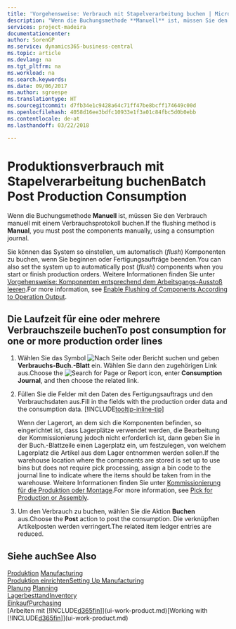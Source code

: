 ```yaml
---
title: 'Vorgehensweise: Verbrauch mit Stapelverarbeitung buchen | Microsoft Docs'
description: "Wenn die Buchungsmethode **Manuell** ist, müssen Sie den Verbrauch manuell mit einem Verbrauchsprotokoll buchen."
services: project-madeira
documentationcenter: 
author: SorenGP
ms.service: dynamics365-business-central
ms.topic: article
ms.devlang: na
ms.tgt_pltfrm: na
ms.workload: na
ms.search.keywords: 
ms.date: 09/06/2017
ms.author: sgroespe
ms.translationtype: HT
ms.sourcegitcommit: d7fb34e1c9428a64c71ff47be8bcff174649c00d
ms.openlocfilehash: 4058d16ee3bdfc10933e1f3a01c84fbc5d0b0ebb
ms.contentlocale: de-at
ms.lasthandoff: 03/22/2018

---
```

# <a name="batch-post-production-consumption"></a><span data-ttu-id="e5a90-103">Produktionsverbrauch mit Stapelverarbeitung buchen</span><span class="sxs-lookup"><span data-stu-id="e5a90-103">Batch Post Production Consumption</span></span>
<span data-ttu-id="e5a90-104">Wenn die Buchungsmethode **Manuell** ist, müssen Sie den Verbrauch manuell mit einem Verbrauchsprotokoll buchen.</span><span class="sxs-lookup"><span data-stu-id="e5a90-104">If the flushing method is **Manual**, you must post the components manually, using a consumption journal.</span></span>

<span data-ttu-id="e5a90-105">Sie können das System so einstellen, um automatisch (*flush*) Komponenten zu buchen, wenn Sie beginnen oder Fertigungsaufträge beenden.</span><span class="sxs-lookup"><span data-stu-id="e5a90-105">You can also set the system up to automatically post (*flush*) components when you start or finish production orders.</span></span> <span data-ttu-id="e5a90-106">Weitere Informationen finden Sie unter [Vorgehensweise: Komponenten entsprechend dem Arbeitsgangs-Ausstoß leeren](production-how-to-flush-components-according-to-operation-output.md).</span><span class="sxs-lookup"><span data-stu-id="e5a90-106">For more information, see [Enable Flushing of Components According to Operation Output](production-how-to-flush-components-according-to-operation-output.md).</span></span>

## <a name="to-post-consumption-for-one-or-more-production-order-lines"></a><span data-ttu-id="e5a90-107">Die Laufzeit für eine oder mehrere Verbrauchszeile buchen</span><span class="sxs-lookup"><span data-stu-id="e5a90-107">To post consumption for one or more production order lines</span></span>  
1.  <span data-ttu-id="e5a90-108">Wählen Sie das Symbol ![Nach Seite oder Bericht suchen](media/ui-search/search_small.png "Nach Seite oder Bericht suchen") und geben **Verbrauchs-Buch.-Blatt** ein. Wählen Sie dann den zugehörigen Link aus.</span><span class="sxs-lookup"><span data-stu-id="e5a90-108">Choose the ![Search for Page or Report](media/ui-search/search_small.png "Search for Page or Report icon") icon, enter **Consumption Journal**, and then choose the related link.</span></span>  
2.  <span data-ttu-id="e5a90-109">Füllen Sie die Felder mit den Daten des Fertigungsauftrags und den Verbrauchsdaten aus.</span><span class="sxs-lookup"><span data-stu-id="e5a90-109">Fill in the fields with the production order data and the consumption data.</span></span> [!INCLUDE[tooltip-inline-tip](includes/tooltip-inline-tip_md.md)]  

    <span data-ttu-id="e5a90-110">Wenn der Lagerort, an dem sich die Komponenten befinden, so eingerichtet ist, dass Lagerplätze verwendet werden, die Bearbeitung der Kommissionierung jedoch nicht erforderlich ist, dann geben Sie in der Buch.-Blattzeile einen Lagerplatz ein, um festzulegen, von welchem Lagerplatz die Artikel aus dem Lager entnommen werden sollen.</span><span class="sxs-lookup"><span data-stu-id="e5a90-110">If the warehouse location where the components are stored is set up to use bins but does not require pick processing, assign a bin code to the journal line to indicate where the items should be taken from in the warehouse.</span></span> <span data-ttu-id="e5a90-111">Weitere Informationen finden Sie unter [Kommissionierung für die Produktion oder Montage](warehouse-how-to-pick-for-production.md).</span><span class="sxs-lookup"><span data-stu-id="e5a90-111">For more information, see [Pick for Production or Assembly](warehouse-how-to-pick-for-production.md).</span></span>  
3.  <span data-ttu-id="e5a90-112">Um den Verbrauch zu buchen, wählen Sie die Aktion **Buchen** aus.</span><span class="sxs-lookup"><span data-stu-id="e5a90-112">Choose the **Post** action to post the consumption.</span></span> <span data-ttu-id="e5a90-113">Die verknüpften Artikelposten werden verringert.</span><span class="sxs-lookup"><span data-stu-id="e5a90-113">The related item ledger entries are reduced.</span></span>

## <a name="see-also"></a><span data-ttu-id="e5a90-114">Siehe auch</span><span class="sxs-lookup"><span data-stu-id="e5a90-114">See Also</span></span>  
<span data-ttu-id="e5a90-115">[Produktion](production-manage-manufacturing.md)  </span><span class="sxs-lookup"><span data-stu-id="e5a90-115">[Manufacturing](production-manage-manufacturing.md)  </span></span>  
[<span data-ttu-id="e5a90-116">Produktion einrichten</span><span class="sxs-lookup"><span data-stu-id="e5a90-116">Setting Up Manufacturing</span></span>](production-configure-production-processes.md)  
<span data-ttu-id="e5a90-117">[Planung](production-planning.md)    </span><span class="sxs-lookup"><span data-stu-id="e5a90-117">[Planning](production-planning.md)    </span></span>  
[<span data-ttu-id="e5a90-118">Lagerbesttand</span><span class="sxs-lookup"><span data-stu-id="e5a90-118">Inventory</span></span>](inventory-manage-inventory.md)  
[<span data-ttu-id="e5a90-119">Einkauf</span><span class="sxs-lookup"><span data-stu-id="e5a90-119">Purchasing</span></span>](purchasing-manage-purchasing.md)  
<span data-ttu-id="e5a90-120">[Arbeiten mit [!INCLUDE[d365fin](includes/d365fin_md.md)]](ui-work-product.md)</span><span class="sxs-lookup"><span data-stu-id="e5a90-120">[Working with [!INCLUDE[d365fin](includes/d365fin_md.md)]](ui-work-product.md)</span></span>

